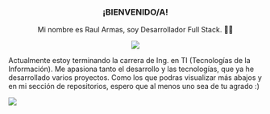 <h3 align="center">¡BIENVENIDO/A!</h3>

<p align="center">Mi nombre es Raul Armas, soy Desarrollador Full Stack. 👨‍💻</p>

<div align="center">
  <img src="https://github-readme-stats.vercel.app/api?username=raul4rmas&show_icons=true&theme=tokyonight" />
</div>
  
<p>Actualmente estoy terminando la carrera de Ing. en TI (Tecnologías de la Información). Me apasiona tanto el desarrollo y las tecnologías, que ya he desarrollado varios proyectos. Como los que podras visualizar más abajos y en mi sección de repositorios, espero que al menos uno sea de tu agrado :)</p>

<img src="https://github-readme-stats.vercel.app/api/top-langs/?username=raul4rmas&layout=compact&show_icons=true&theme=tokyonight" />
